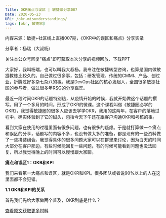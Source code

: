 ```yaml
---
Title: OKR痛点与误区 | 敏捷家分享007
Date: 2020-05-23
URL: /okr-misunderstandings/
tags: [okr, 敏捷家]
---
```


内容来源：敏捷+社区线上直播007期，《OKR中的误区和痛点》分享实录

分享者：杨瑞（大叔杨）

关注本公众号回复"痛点"即可获取本次分享的视频回放、下载PPT


大家好，我叫杨瑞，也可以叫我大叔杨。我专注在敏捷转型咨询，也算是国内做敏捷教练比较久的。自己做过很多事，包括：研发管理、传统的CMMI、产品、创过业，折腾过好多杂七杂八的事。我是DevOps社区的核心发起人，全国很多敏捷社区的参与者，做过很多年RSG的分享嘉宾。 

最近一段时间OKR的话题特别热，从疫情开始的时候，我就开始做这个话题的撰写。用了一个多月的时间，形成了OKR的微课。这个课程叫做《敏捷圈必学的OKR》，我觉得敏捷圈的很多人应该去学学OKR，我用的这两年，在客户的落地过程中，确实体验到了它的甜头，包括今天下午还在跟客户沟通OKR和考核的事。

看到大家在使用的过程里面有很多问题，也有很多的疑虑。于是就打算做一个痛点和误区的分享，话题写的内容不多，也没有做太多的准备，都是现有的一些资料做了一些拼装组合。我觉得具体的很多问题大家可以在群里来讨论，因为白天的时间大部分在客户那边，有些时候能回复一些问题，有的时候可能看到问题也没法回复，所以我觉得晚上的时间可以慢慢跟大家聊。 

**痛点和误区1：OKR和KPI**

我们来看第一大痛点和误区，就是OKR和KPI。很多团队或者说90%以上的人在这里面都不会犯错。

**1.1 OKR和KPI的关系**

首先我们先给大家做两个普及，OKR到底是什么？

[查看原文获取更多材料](https://mp.weixin.qq.com/s/yYqd-khg6bAbo3BzhJMRtw)

